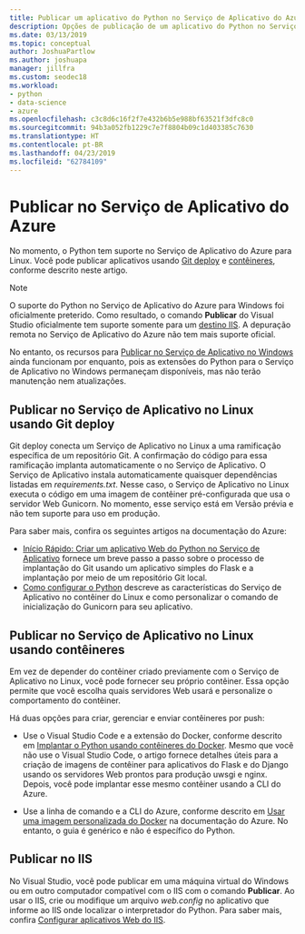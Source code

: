 ```yaml
---
title: Publicar um aplicativo do Python no Serviço de Aplicativo do Azure
description: Opções de publicação de um aplicativo do Python no Serviço de Aplicativo do Azure, incluindo implantação do Git, contêineres para Linux e implantação no IIS.
ms.date: 03/13/2019
ms.topic: conceptual
author: JoshuaPartlow
ms.author: joshuapa
manager: jillfra
ms.custom: seodec18
ms.workload:
- python
- data-science
- azure
ms.openlocfilehash: c3c8d6c16f2f7e432b6b5e988bf63521f3dfc8c0
ms.sourcegitcommit: 94b3a052fb1229c7e7f8804b09c1d403385c7630
ms.translationtype: HT
ms.contentlocale: pt-BR
ms.lasthandoff: 04/23/2019
ms.locfileid: "62784109"
---
```

# <a name="publish-to-azure-app-service"></a>Publicar no Serviço de Aplicativo do Azure

No momento, o Python tem suporte no Serviço de Aplicativo do Azure para Linux. Você pode publicar aplicativos usando [Git deploy](#publish-to-app-service-on-linux-using-git-deploy) e [contêineres](#publish-to-app-service-on-linux-using-containers), conforme descrito neste artigo.

> [!Note]
> O suporte do Python no Serviço de Aplicativo do Azure para Windows foi oficialmente preterido. Como resultado, o comando **Publicar** do Visual Studio oficialmente tem suporte somente para um [destino IIS](#publish-to-iis). A depuração remota no Serviço de Aplicativo do Azure não tem mais suporte oficial.
>
> No entanto, os recursos para [Publicar no Serviço de Aplicativo no Windows](publish-to-app-service-windows.md) ainda funcionam por enquanto, pois as extensões do Python para o Serviço de Aplicativo no Windows permaneçam disponíveis, mas não terão manutenção nem atualizações.

## <a name="publish-to-app-service-on-linux-using-git-deploy"></a>Publicar no Serviço de Aplicativo no Linux usando Git deploy

Git deploy conecta um Serviço de Aplicativo no Linux a uma ramificação específica de um repositório Git. A confirmação do código para essa ramificação implanta automaticamente o no Serviço de Aplicativo. O Serviço de Aplicativo instala automaticamente quaisquer dependências listadas em *requirements.txt*. Nesse caso, o Serviço de Aplicativo no Linux executa o código em uma imagem de contêiner pré-configurada que usa o servidor Web Gunicorn. No momento, esse serviço está em Versão prévia e não tem suporte para uso em produção.

Para saber mais, confira os seguintes artigos na documentação do Azure:

- [Início Rápido: Criar um aplicativo Web do Python no Serviço de Aplicativo](/azure/app-service/containers/quickstart-python?toc=%2Fpython%2Fazure%2FTOC.json) fornece um breve passo a passo sobre o processo de implantação do Git usando um aplicativo simples do Flask e a implantação por meio de um repositório Git local.
- [Como configurar o Python](/azure/app-service/containers/how-to-configure-python) descreve as características do Serviço de Aplicativo no contêiner do Linux e como personalizar o comando de inicialização do Gunicorn para seu aplicativo.

## <a name="publish-to-app-service-on-linux-using-containers"></a>Publicar no Serviço de Aplicativo no Linux usando contêineres

Em vez de depender do contêiner criado previamente com o Serviço de Aplicativo no Linux, você pode fornecer seu próprio contêiner. Essa opção permite que você escolha quais servidores Web usará e personalize o comportamento do contêiner.

Há duas opções para criar, gerenciar e enviar contêineres por push:

- Use o Visual Studio Code e a extensão do Docker, conforme descrito em [Implantar o Python usando contêineres do Docker](https://code.visualstudio.com/docs/python/tutorial-deploy-containers). Mesmo que você não use o Visual Studio Code, o artigo fornece detalhes úteis para a criação de imagens de contêiner para aplicativos do Flask e do Django usando os servidores Web prontos para produção uwsgi e nginx. Depois, você pode implantar esse mesmo contêiner usando a CLI do Azure.

- Use a linha de comando e a CLI do Azure, conforme descrito em [Usar uma imagem personalizada do Docker](/azure/app-service/containers/tutorial-custom-docker-image) na documentação do Azure. No entanto, o guia é genérico e não é específico do Python.

## <a name="publish-to-iis"></a>Publicar no IIS

No Visual Studio, você pode publicar em uma máquina virtual do Windows ou em outro computador compatível com o IIS com o comando **Publicar**. Ao usar o IIS, crie ou modifique um arquivo *web.config* no aplicativo que informe ao IIS onde localizar o interpretador do Python. Para saber mais, confira [Configurar aplicativos Web do IIS](configure-web-apps-for-iis-windows.md).

